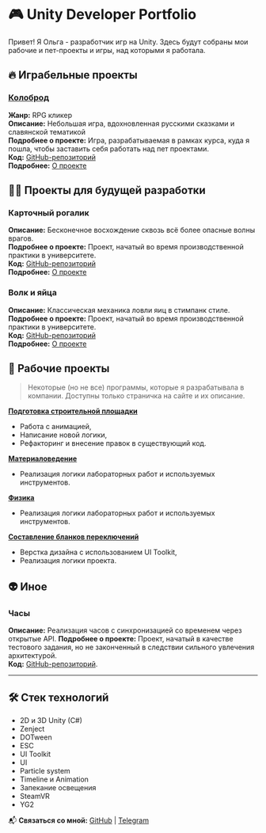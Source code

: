 # 🎮 Unity Developer Portfolio

Привет! Я Ольга - разработчик игр на Unity. Здесь будут собраны мои рабочие и пет-проекты и игры, над которыми я работала.

## 🔥 Играбельные проекты

### [Колоброд](https://yandex.com/games/app/430135?draft=true&lang=ru)
**Жанр:** RPG кликер   
**Описание:** Небольшая игра, вдохновленная русскими сказками и славянской тематикой    
**Подробнее о проекте:** Игра, разрабатываемая в рамках курса, куда я пошла, чтобы заставить себя работать над пет проектами.  
**Код:** [GitHub-репозиторий](https://github.com/DragSver/ClickerBattler)  
**Подробнее:** [О проекте](https://github.com/DragSver/Unity-Portfolio/blob/main/Pet-Projects/%D0%9A%D0%BE%D0%BB%D0%BE%D0%B1%D1%80%D0%BE%D0%B4.md)


## 👩‍💻 Проекты для будущей разработки

### Карточный рогалик  
**Описание:** Бесконечное восхождение сквозь всё более опасные волны врагов.  
**Подробнее о проекте:** Проект, начатый во время производственной практики в университете.  
**Код:** [GitHub-репозиторий](https://github.com/DragSver/Roguelike)  
**Подробнее:** [О проекте](https://github.com/DragSver/Unity-Portfolio/blob/main/Pet-Projects/CardRoguelike.md)

### Волк и яйца
**Описание:** Классическая механика ловли яиц в стимпанк стиле.  
**Подробнее о проекте:** Проект, начатый во время производственной практики в университете.   
**Код:** [GitHub-репозиторий](https://github.com/DragSver/MiniGames)  
**Подробнее:** [О проекте](https://github.com/DragSver/Unity-Portfolio/blob/main/Pet-Projects/SteampunkFactory.md)


## 🏢 Рабочие проекты
> Некоторые (но не все) программы, которые я разрабатывала в компании. Доступны только страничка на сайте и их описание.

**[Подготовка строительной площадки](https://digi-tech.dev/catalog/stroitelnye-tekhnologii/tekhnologiya-stroitelnogo-proizvodstva/virtualnyy-kompleks-podgotovka-stroitelnoy-ploshchadki/)**
- Работа с анимацией,
- Написание новой логики,
- Рефакторинг и внесение правок в существующий код.

**[Материаловедение](https://digi-tech.dev/catalog/obshcheprofessionalnye-distsipliny/materialovedenie-i-soprotivlenie-materialov/virtualnaya-laboratoriya-materialovedenie/)**
- Реализация логики лабораторных работ и используемых инструментов.

**[Физика](https://digi-tech.dev/catalog/fizika/virtualnaya-laboratoriya-fizika-10-klass/)**
- Реализация логики лабораторных работ и используемых инструментов.

**[Составление бланков переключений](https://digi-tech.dev/catalog/elektroenergetika-i-teplosnabzhenie/elektrosnabzhenie/programmnoe-obespechenie-sostavlenie-blankov-pereklyucheniy/)**
- Верстка дизайна с использованием UI Toolkit,
- Реализация логики проекта.


## 👽 Иное

### Часы 
**Описание:** Реализация часов с синхронизацией со временем через открытые API.
**Подробнее о проекте:** Проект, начатый в качестве тестового задания, но не законченный в следствии сильного увлечения архитектурой.  
**Код:** [GitHub-репозиторий](https://github.com/DragSver/AnalogClock).

---

## 🛠 Стек технологий
- 2D и 3D Unity (C#)
- Zenject
- DOTween
- ESC
- UI Toolkit
- UI
- Particle system
- Timeline и Animation
- Запекание освещения
- SteamVR
- YG2

📬 **Связаться со мной:** [GitHub](https://github.com/DragSver) | [Telegram](https://t.me/seemtobewell)
